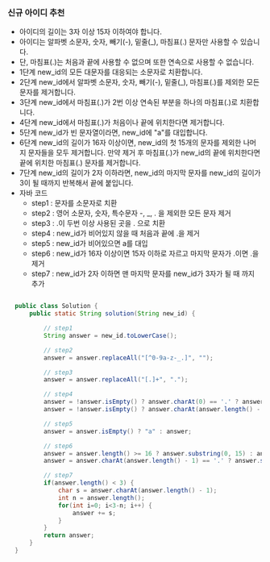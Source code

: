### 신규 아이디 추천
  - 아이디의 길이는 3자 이상 15자 이하여야 합니다.
  - 아이디는 알파벳 소문자, 숫자, 빼기(-), 밑줄(_), 마침표(.) 문자만 사용할 수 있습니다.
  - 단, 마침표(.)는 처음과 끝에 사용할 수 없으며 또한 연속으로 사용할 수 없습니다.
  - 1단계 new_id의 모든 대문자를 대응되는 소문자로 치환합니다.
  - 2단계 new_id에서 알파벳 소문자, 숫자, 빼기(-), 밑줄(_), 마침표(.)를 제외한 모든 문자를 제거합니다.
  - 3단계 new_id에서 마침표(.)가 2번 이상 연속된 부분을 하나의 마침표(.)로 치환합니다.
  - 4단계 new_id에서 마침표(.)가 처음이나 끝에 위치한다면 제거합니다.
  - 5단계 new_id가 빈 문자열이라면, new_id에 "a"를 대입합니다.
  - 6단계 new_id의 길이가 16자 이상이면, new_id의 첫 15개의 문자를 제외한 나머지 문자들을 모두 제거합니다. 만약 제거 후 마침표(.)가 new_id의 끝에 위치한다면 끝에 위치한 마침표(.) 문자를 제거합니다.
  - 7단계 new_id의 길이가 2자 이하라면, new_id의 마지막 문자를 new_id의 길이가 3이 될 때까지 반복해서 끝에 붙입니다.
  - 자바 코드
    - step1 : 문자를 소문자로 치환
    - step2 : 영어 소문자, 숫자, 특수문자 -, _, . 을 제외한 모든 문자 제거
    - step3 : .이 두번 이상 사용된 곳을 . 으로 치환
    - step4 : new_id가 비어있지 않을 때 처음과 끝에 .을 제거
    - step5 : new_id가 비어있으면 a를 대입
    - step6 : new_id가 16자 이상이면 15자 이하로 자르고 마지막 문자가 .이면 .을 제거
    - step7 : new_id가 2자 이하면 맨 마지막 문자를 new_id가 3자가 될 때 까지 추가
  ```java
  
    public class Solution {
        public static String solution(String new_id) {

            // step1
            String answer = new_id.toLowerCase();

            // step2
            answer = answer.replaceAll("[^0-9a-z-_.]", "");

            // step3
            answer = answer.replaceAll("[.]+", ".");

            // step4
            answer = !answer.isEmpty() ? answer.charAt(0) == '.' ? answer.substring(1, answer.length()) : answer :answer;
            answer = !answer.isEmpty() ? answer.charAt(answer.length() - 1) == '.' ? answer.substring(0, answer.length() -1 ) : answer : answer;

            // step5
            answer = answer.isEmpty() ? "a" : answer;

            // step6
            answer = answer.length() >= 16 ? answer.substring(0, 15) : answer;
            answer = answer.charAt(answer.length() - 1) == '.' ? answer.substring(0, answer.length() -1 ) : answer;

            // step7
            if(answer.length() < 3) {
                char s = answer.charAt(answer.length() - 1);
                int n = answer.length();
                for(int i=0; i<3-n; i++) {
                    answer += s;
                }
            }
            return answer;
        }
    }
  ```
